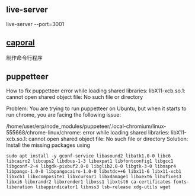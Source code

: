 ## live-server 
live-server --port=3001

## [caporal](https://github.com/mattallty/Caporal.js)
制作命令行程序


## puppetteer
How to fix puppetteer error while loading shared libraries: libX11-xcb.so.1: cannot open shared object file: No such file or directory

Problem:
You are trying to run puppetteer on Ubuntu, but when it starts to run chrome, you are facing the following issue:

/home/user/erp/node_modules/puppeteer/.local-chromium/linux-555668/chrome-linux/chrome: error while loading shared libraries: libX11-xcb.so.1: cannot open shared object file: No such file or directory
Solution:
Install the missing packages using
```
sudo apt install -y gconf-service libasound2 libatk1.0-0 libc6 libcairo2 libcups2 libdbus-1-3 libexpat1 libfontconfig1 libgcc1 libgconf-2-4 libgdk-pixbuf2.0-0 libglib2.0-0 libgtk-3-0 libnspr4 libpango-1.0-0 libpangocairo-1.0-0 libstdc++6 libx11-6 libx11-xcb1 libxcb1 libxcomposite1 libxcursor1 libxdamage1 libxext6 libxfixes3 libxi6 libxrandr2 libxrender1 libxss1 libxtst6 ca-certificates fonts-liberation libappindicator1 libnss3 lsb-release xdg-utils wget
```